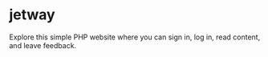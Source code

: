 # jetway
Explore this simple PHP website where you can sign in, log in, read content, and leave feedback.
